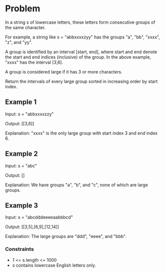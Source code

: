 # Problem

In a string s of lowercase letters, these letters form consecutive groups of the same character.

For example, a string like s = "abbxxxxzyy" has the groups "a", "bb", "xxxx", "z", and "yy".

A group is identified by an interval [start, end], where start and end denote the start and end indices (inclusive) of the group. In the above example, "xxxx" has the interval [3,6].

A group is considered large if it has 3 or more characters.

Return the intervals of every large group sorted in increasing order by start index.

## Example 1

Input: s = "abbxxxxzzy"

Output: [[3,6]]

Explanation: "xxxx" is the only large group with start index 3 and end index 6.

## Example 2

Input: s = "abc"

Output: []

Explanation: We have groups "a", "b", and "c", none of which are large groups.

## Example 3

Input: s = "abcdddeeeeaabbbcd"

Output: [[3,5],[6,9],[12,14]]

Explanation: The large groups are "ddd", "eeee", and "bbb".
 
### Constraints

- 1 <= s.length <= 1000
- s contains lowercase English letters only.
